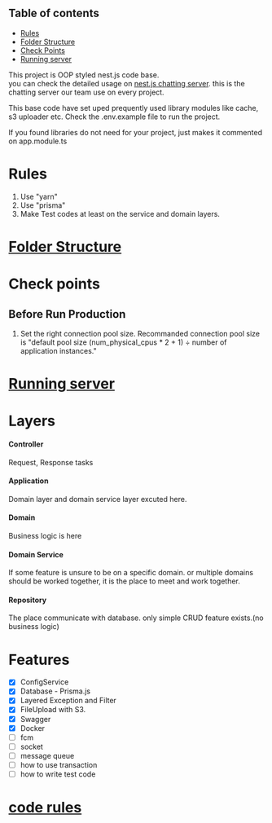 ## Table of contents
- [Rules](#rules)
- [Folder Structure](#folder-structure)
- [Check Points](#check-points)
- [Running server](#running-server)

This project is OOP styled nest.js code base. <br> you can check the detailed usage on [nest.js chatting server](https://github.com/moonqqqq/nestjs-chatting-server). this is the chatting server our team use on every project.

This base code have set uped prequently used library modules like cache, s3 uploader etc.
Check the .env.example file to run the project.

If you found libraries do not need for your project, just makes it commented on app.module.ts 

# Rules<a id="rules"></a>
1. Use "yarn"
2. Use "prisma"
3. Make Test codes at least on the service and domain layers.

# [Folder Structure](./docs/folder-structure.md)<a id="folder-structure"></a>

# Check points <a id="check-points"></a>
## Before Run Production
1. Set the right connection pool size.
Recommanded connection pool size is "default pool size (num_physical_cpus * 2 + 1) ÷ number of application instances."

<!-- # Running server <a id="running-server"></a> -->
# [Running server](./docs/running-server.md)<a id="running-server"></a>

# Layers
#### Controller<br>
Request, Response tasks
#### Application
Domain layer and domain service layer excuted here.<br>
#### Domain
Business logic is here<br>
#### Domain Service
If some feature is unsure to be on a specific domain. or multiple domains should be worked together, it is the place to meet and work together.<br>
#### Repository
The place communicate with database. only simple CRUD feature exists.(no business logic)

# Features

- [x] ConfigService
- [x] Database - Prisma.js
- [x] Layered Exception and Filter
- [x] FileUpload with S3.
- [x] Swagger
- [x] Docker
- [ ] fcm
- [ ] socket
- [ ] message queue
- [ ] how to use transaction
- [ ] how to write test code

# [code rules](./docs/code-rules.md)